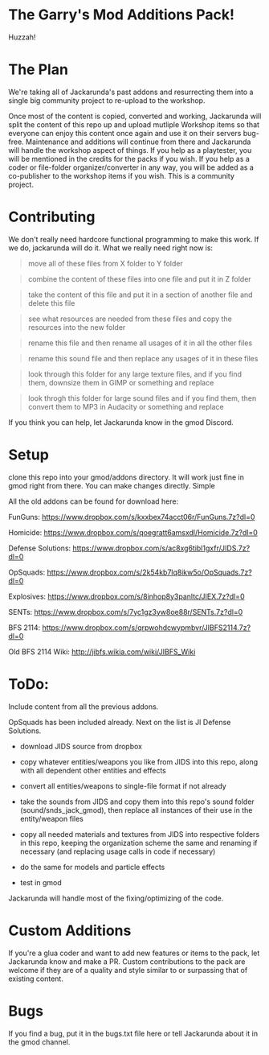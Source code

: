 # The Garry's Mod Additions Pack!

Huzzah!

# The Plan

We're taking all of Jackarunda's past addons and resurrecting them into a single big community project to re-upload to the workshop.

Once most of the content is copied, converted and working, Jackarunda will split the content of this repo up and upload mutliple Workshop items so that everyone can enjoy this content once again and use it on their servers bug-free. Maintenance and additions will continue from there and Jackarunda will handle the workshop aspect of things. If you help as a playtester, you will be mentioned in the credits for the packs if you wish. If you help as a coder or file-folder organizer/converter in any way, you will be added as a co-publisher to the workshop items if you wish. This is a community project.

# Contributing

We don't really need hardcore functional programming to make this work. If we do, jackarunda will do it. What we really need right now is:

> move all of these files from X folder to Y folder

> combine the content of these files into one file and put it in Z folder

> take the content of this file and put it in a section of another file and delete this file

> see what resources are needed from these files and copy the resources into the new folder

> rename this file and then rename all usages of it in all the other files

> rename this sound file and then replace any usages of it in these files

> look through this folder for any large texture files, and if you find them, downsize them in GIMP or something and replace

> look throgh this folder for large sound files and if you find them, then convert them to MP3 in Audacity or something and replace

If you think you can help, let Jackarunda know in the gmod Discord.

# Setup

clone this repo into your gmod/addons directory. It will work just fine in gmod right from there. You can make changes directly. Simple

All the old addons can be found for download here:

FunGuns: https://www.dropbox.com/s/kxxbex74acct06r/FunGuns.7z?dl=0

Homicide: https://www.dropbox.com/s/qoegratt6amsxdl/Homicide.7z?dl=0

Defense Solutions: https://www.dropbox.com/s/ac8xg6tibl1gxfr/JIDS.7z?dl=0

OpSquads: https://www.dropbox.com/s/2k54kb7lq8ikw5o/OpSquads.7z?dl=0

Explosives: https://www.dropbox.com/s/8inhop8y3panltc/JIEX.7z?dl=0

SENTs: https://www.dropbox.com/s/7yc1gz3yw8oe88r/SENTs.7z?dl=0

BFS 2114: https://www.dropbox.com/s/qrpwohdcwypmbvr/JIBFS2114.7z?dl=0

Old BFS 2114 Wiki: http://jibfs.wikia.com/wiki/JIBFS_Wiki 

# ToDo:

Include content from all the previous addons.

OpSquads has been included already. Next on the list is JI Defense Solutions.

- download JIDS source from dropbox
- copy whatever entities/weapons you like from JIDS into this repo, along with all dependent other entities and effects
- convert all entities/weapons to single-file format if not already
- take the sounds from JIDS and copy them into this repo's sound folder (sound/snds_jack_gmod), then replace all instances of their use in the entity/weapon files
- copy all needed materials and textures from JIDS into respective folders in this repo, keeping the organization scheme the same and renaming if necessary (and replacing usage calls in code if necessary)
- do the same for models and particle effects

- test in gmod

Jackarunda will handle most of the fixing/optimizing of the code.

# Custom Additions

If you're a glua coder and want to add new features or items to the pack, let Jackarunda know and make a PR. Custom contributions to the pack are welcome if they are of a quality and style similar to or surpassing that of existing content.

# Bugs

If you find a bug, put it in the bugs.txt file here or tell Jackarunda about it in the gmod channel.
